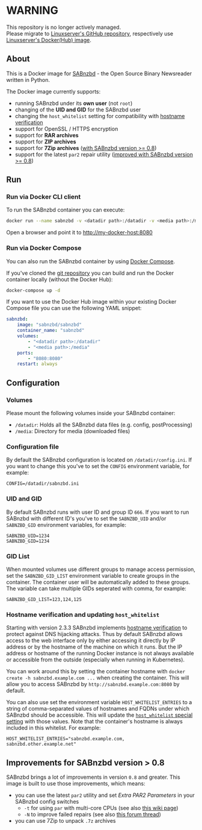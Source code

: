 WARNING
=======

This repository is no longer actively managed.  
Please migrate to [Linuxserver's GitHub repository](https://github.com/linuxserver/docker-sabnzbd), respectively use [Linuxserver's Docker(Hub) image](https://hub.docker.com/r/linuxserver/sabnzbd).

## About

This is a Docker image for [SABnzbd](http://sabnzbd.org/) - the Open Source Binary Newsreader written in Python.

The Docker image currently supports:

* running SABnzbd under its __own user__ (not `root`)
* changing of the __UID and GID__ for the SABnzbd user
* changing the `host_whitelist` setting for compatibility with [hostname verification](https://sabnzbd.org/hostname-check)
* support for OpenSSL / HTTPS encryption
* support for __RAR archives__
* support for __ZIP archives__
* support for __7Zip archives__ ([with SABnzbd version >= 0.8](#improvements-for-sabnzbd-version--08))
* support for the latest `par2` repair utility ([improved with SABnzbd version >= 0.8](#improvements-for-sabnzbd-version--08))

## Run

### Run via Docker CLI client

To run the SABnzbd container you can execute:

```bash
docker run --name sabnzbd -v <datadir path>:/datadir -v <media path>:/media -p 8080:8080 sabnzbd/sabnzbd
```

Open a browser and point it to [http://my-docker-host:8080](http://my-docker-host:8080)

### Run via Docker Compose

You can also run the SABnzbd container by using [Docker Compose](https://www.docker.com/docker-compose).

If you've cloned the [git repository](https://github.com/domibarton/docker-sabnzbd) you can build and run the Docker container locally (without the Docker Hub):

```bash
docker-compose up -d
```

If you want to use the Docker Hub image within your existing Docker Compose file you can use the following YAML snippet:

```yaml
sabnzbd:
    image: "sabnzbd/sabnzbd"
    container_name: "sabnzbd"
    volumes:
        - "<datadir path>:/datadir"
        - "<media path>:/media"
    ports:
        - "8080:8080"
    restart: always
```

## Configuration

### Volumes

Please mount the following volumes inside your SABnzbd container:

* `/datadir`: Holds all the SABnzbd data files (e.g. config, postProcessing)
* `/media`: Directory for media (downloaded files)

### Configuration file

By default the SABnzbd configuration is located on `/datadir/config.ini`.
If you want to change this you've to set the `CONFIG` environment variable, for example:

```
CONFIG=/datadir/sabnzbd.ini
```

### UID and GID

By default SABnzbd runs with user ID and group ID `666`.
If you want to run SABnzbd with different ID's you've to set the `SABNZBD_UID` and/or `SABNZBD_GID` environment variables, for example:

```
SABNZBD_UID=1234
SABNZBD_GID=1234
```
### GID List
When mounted volumes use different groups to manage access permission, set the `SABNZBD_GID_LIST` environment variable to create groups in the container. The container user will be automatically added to these groups. The variable can take multiple GIDs seperated with comma, for example:

```
SABNZBD_GID_LIST=123,124,125
```

### Hostname verification and updating `host_whitelist`

Starting with version 2.3.3 SABnzbd implements [hostname verification](https://sabnzbd.org/hostname-check)
to protect against DNS hijacking attacks. Thus by default SABnzbd allows access
to the web interface only by either accessing it directly by IP address or by
the hostname of the machine on which it runs. But the IP address or hostname of
the running Docker instance is not always available or accessible from the
outside (especially when running in Kubernetes).

You can work around this by setting the container hostname with
`docker create -h sabnzbd.example.com ...` when creating the container. This
will allow you to access SABnzbd by `http://sabnzbd.example.com:8080` by
default.

You can also use set the environment variable `HOST_WHITELIST_ENTRIES` to a
string of comma-separated values of hostnames and FQDNs under which SABnzbd
should be accessible. This will update the [`host_whitelist` special setting](https://sabnzbd.org/wiki/configuration/2.3/special)
with those values. Note that the container's hostname is always included in
this whitelist. For example:

```
HOST_WHITELIST_ENTRIES="sabnzbd.example.com, sabnzbd.other.example.net"
```

## Improvements for SABnzbd version > 0.8

SABnzbd brings a lot of improvements in version `0.8` and greater. This image is built to use those improvements, which means:

* you can use the latest `par2` utility and set _Extra PAR2 Parameters_ in your SABnzbd config switches
  * `-t` for using `par` with multi-core CPUs (see also [this wiki page](http://wiki.sabnzbd.org/configure-switches#multi-core))
  * `-N` to improve failed repairs (see also [this forum thread](http://forums.sabnzbd.org/viewtopic.php?f=2&t=19913#p103827))
* you can use 7Zip to unpack `.7z` archives
